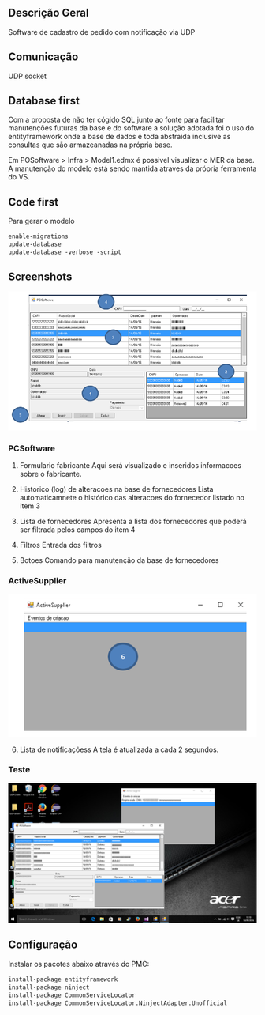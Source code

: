 ## Descrição Geral

Software de cadastro de pedido com notificação via UDP

## Comunicação

UDP socket

## Database first

Com a proposta de não ter cógido SQL junto ao fonte para facilitar manutenções futuras da base e do software 
a solução adotada foi o uso do entityframework onde a base de dados é toda abstraida inclusive as consultas 
que são armazeanadas na própria base.

Em POSoftware > Infra > Model1.edmx é possivel visualizar o MER da base. A manutenção do modelo está sendo 
mantida atraves da própria ferramenta do VS. 

## Code first

Para gerar o modelo

    enable-migrations
    update-database
    update-database -verbose -script


## Screenshots

![PCSoftware](images/sw_pcsoftware.png)

### PCSoftware

1. Formulario fabricante
    Aqui será visualizado e inseridos informacoes sobre o fabricante.

2. Historico (log) de alteracoes  na base de fornecedores
    Lista automaticamnete o histórico das alteracoes do fornecedor listado no item 3

3. Lista de fornecedores
   Apresenta a lista dos fornecedores que poderá ser filtrada pelos campos do item 4

4. Filtros
   Entrada dos filtros

5. Botoes
   Comando para manutenção da base de fornecedores

### ActiveSupplier

![ActiveSupplier](images/sw_activesupplier.png)

6.  Lista de notificaçõess
    A tela é atualizada a cada 2 segundos.


### Teste


![Test](images/test_notificacao.png)


## Configuração 

Instalar os pacotes abaixo através do PMC:

    install-package entityframework
    install-package ninject
    install-package CommonServiceLocator
    install-package CommonServiceLocator.NinjectAdapter.Unofficial
